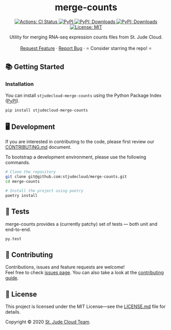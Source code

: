 <p align="center">
  <h1 align="center">
    merge-counts
  </h1>

  <p align="center">
    <a href="https://actions-badge.atrox.dev/stjudecloud/merge-counts/goto" target="_blank">
      <img alt="Actions: CI Status"
          src="https://img.shields.io/endpoint.svg?url=https%3A%2F%2Factions-badge.atrox.dev%2Fstjudecloud%2Fmerge-counts%2Fbadge&style=flat" />
    </a>
    <a href="https://pypi.org/project/stjudecloud-merge-counts/" target="_blank">
      <img alt="PyPI"
          src="https://img.shields.io/pypi/v/stjudecloud-merge-counts?color=orange">
    </a>
    <a href="https://pypi.python.org/pypi/stjudecloud-merge-counts/" target="_blank">
      <img alt="PyPI: Downloads"
          src="https://img.shields.io/pypi/dm/stjudecloud-merge-counts?color=orange">
    </a>
    <a href="https://pypi.python.org/pypi/stjudecloud-merge-counts/" target="_blank">
      <img alt="PyPI: Downloads"
          src="https://img.shields.io/pypi/pyversions/stjudecloud-merge-counts?color=orange">
    </a>
    <a href="https://github.com/stjudecloud/merge-counts/blob/master/LICENSE.md" target="_blank">
    <img alt="License: MIT"
          src="https://img.shields.io/badge/License-MIT-blue.svg" />
    </a>
  </p>


  <p align="center">
    Utility for merging RNA-seq expression counts files from St. Jude Cloud. 
    <br />
    <br />
    <a href="https://github.com/stjudecloud/merge-counts/issues/new?assignees=&labels=&template=feature_request.md&title=Descriptive%20Title&labels=enhancement">Request Feature</a>
    ·
    <a href="https://github.com/stjudecloud/merge-counts/issues/new?assignees=&labels=&template=bug_report.md&title=Descriptive%20Title&labels=bug">Report Bug</a>
    ·
    ⭐ Consider starring the repo! ⭐
    <br />
  </p>
</p>

## 📚 Getting Started

### Installation

You can install `stjudecloud-merge-counts` using the Python Package Index ([PyPI](https://pypi.org/)).

```bash
pip install stjudecloud-merge-counts
```

## 🖥️ Development

If you are interested in contributing to the code, please first review
our [CONTRIBUTING.md][contributing-md] document. 

To bootstrap a development environment, please use the following commands.

```bash
# Clone the repository
git clone git@github.com:stjudecloud/merge-counts.git
cd merge-counts

# Install the project using poetry
poetry install
```

## 🚧️ Tests

merge-counts provides a (currently patchy) set of tests — both unit and end-to-end.

```bash
py.test
```

## 🤝 Contributing

Contributions, issues and feature requests are welcome!<br />Feel free to check [issues page](https://github.com/stjudecloud/merge-counts/issues). You can also take a look at the [contributing guide][contributing-md].

## 📝 License

This project is licensed under the MIT License—see the [LICENSE.md][license-md] file for details.

Copyright © 2020 [St. Jude Cloud Team](https://github.com/stjudecloud).<br />

[contributing-md]: https://github.com/stjudecloud/merge-counts/blob/master/CONTRIBUTING.md
[license-md]: https://github.com/stjudecloud/merge-counts/blob/master/LICENSE.md
